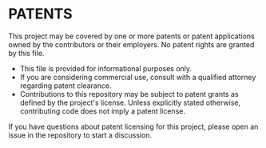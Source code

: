 # PATENTS

This project may be covered by one or more patents or patent applications owned by the contributors or their employers. No patent rights are granted by this file.

- This file is provided for informational purposes only.
- If you are considering commercial use, consult with a qualified attorney regarding patent clearance.
- Contributions to this repository may be subject to patent grants as defined by the project's license. Unless explicitly stated otherwise, contributing code does not imply a patent license.

If you have questions about patent licensing for this project, please open an issue in the repository to start a discussion.
